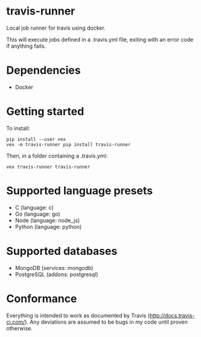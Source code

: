 # travis-runner
Local job runner for travis using docker.

This will execute jobs defined in a .travis.yml file, exiting with an
error code if anything fails.

# Dependencies

 * Docker

# Getting started

To install:

    pip install --user vex
    vex -m travis-runner pip install travis-runner

Then, in a folder containing a .travis.yml:

    vex travis-runner travis-runner

# Supported language presets

 * C (language: c)
 * Go (language: go)
 * Node (language: node_js)
 * Python (language: python)

# Supported databases

 * MongoDB (services: mongodb)
 * PostgreSQL (addons: postgresql)

# Conformance

Everything is intended to work as documented by Travis
(http://docs.travis-ci.com/). Any deviations are assumed to be bugs in
my code until proven otherwise.
